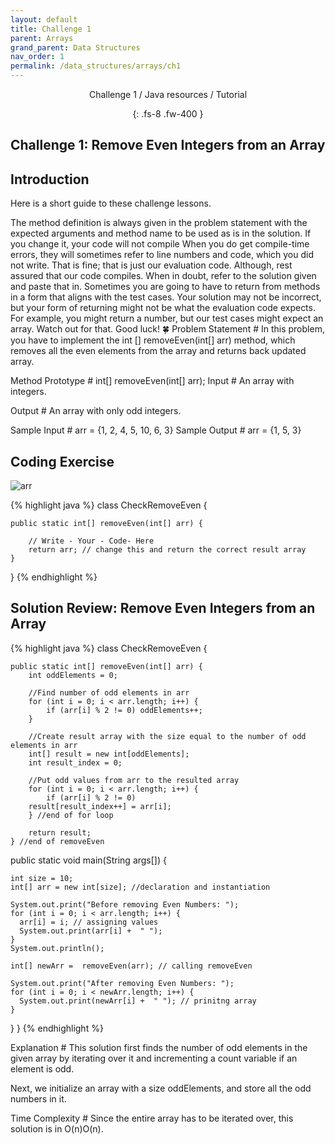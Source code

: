 ```yaml
---
layout: default
title: Challenge 1
parent: Arrays
grand_parent: Data Structures
nav_order: 1
permalink: /data_structures/arrays/ch1
---
```

<div align="center" markdown="1">
Challenge 1 / Java resources / Tutorial

{: .fs-8 .fw-400 }
</div>

## Challenge 1: Remove Even Integers from an Array

## Introduction 
Here is a short guide to these challenge lessons.

The method definition is always given in the problem statement with the expected arguments and method name to be used as is in the solution. If you change it, your code will not compile
When you do get compile-time errors, they will sometimes refer to line numbers and code, which you did not write. That is fine; that is just our evaluation code. Although, rest assured that our code compiles. When in doubt, refer to the solution given and paste that in.
Sometimes you are going to have to return from methods in a form that aligns with the test cases. Your solution may not be incorrect, but your form of returning might not be what the evaluation code expects. For example, you might return a number, but our test cases might expect an array. Watch out for that. Good luck! 🍀
Problem Statement #
In this problem, you have to implement the int [] removeEven(int[] arr) method, which removes all the even elements from the array and returns back updated array.


Method Prototype #
int[] removeEven(int[] arr);
Input #
An array with integers.

Output #
An array with only odd integers.

Sample Input #
arr = {1, 2, 4, 5, 10, 6, 3}
Sample Output #
arr = {1, 5, 3}

## Coding Exercise

![arr](https://raw.githubusercontent.com/JavaLvivDev/prog-resources/master/resources/arr/arr80.png)

{% highlight java %}
class CheckRemoveEven {

	public static int[] removeEven(int[] arr) {

		// Write - Your - Code- Here
		return arr; // change this and return the correct result array
	}
}
{% endhighlight %}

## Solution Review: Remove Even Integers from an Array

{% highlight java %}
class CheckRemoveEven {
  
	public static int[] removeEven(int[] arr) {
		int oddElements = 0;

		//Find number of odd elements in arr
		for (int i = 0; i < arr.length; i++) {
			if (arr[i] % 2 != 0) oddElements++;
		}

		//Create result array with the size equal to the number of odd elements in arr
		int[] result = new int[oddElements];
		int result_index = 0;

		//Put odd values from arr to the resulted array
		for (int i = 0; i < arr.length; i++) {
			if (arr[i] % 2 != 0) 
        result[result_index++] = arr[i];
		} //end of for loop

		return result;
	} //end of removeEven


  public static void main(String args[]) {
  
    int size = 10;
    int[] arr = new int[size]; //declaration and instantiation 
  
    System.out.print("Before removing Even Numbers: "); 
    for (int i = 0; i < arr.length; i++) {
      arr[i] = i; // assigning values
      System.out.print(arr[i] +  " ");
    }
    System.out.println();
  
    int[] newArr =  removeEven(arr); // calling removeEven
  
    System.out.print("After removing Even Numbers: "); 
    for (int i = 0; i < newArr.length; i++) {
      System.out.print(newArr[i] +  " "); // prinitng array
    }
  }
}
{% endhighlight %}

Explanation #
This solution first finds the number of odd elements in the given array by iterating over it and incrementing a count variable if an element is odd.

Next, we initialize an array with a size oddElements, and store all the odd numbers in it.

Time Complexity #
Since the entire array has to be iterated over, this solution is in O(n)O(n)​​.